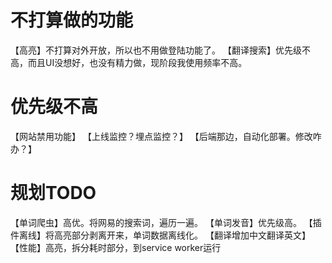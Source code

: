 # 不打算做的功能

【高亮】不打算对外开放，所以也不用做登陆功能了。
【翻译搜索】优先级不高，而且UI没想好，也没有精力做，现阶段我使用频率不高。

# 优先级不高

【网站禁用功能】
【上线监控？埋点监控？】
【后端那边，自动化部署。修改咋办？】

# 规划TODO

【单词爬虫】高优。将网易的搜索词，遍历一遍。
【单词发音】优先级高。
【插件离线】将高亮部分剥离开来，单词数据离线化。
【翻译增加中文翻译英文】
【性能】高亮，拆分耗时部分，到service worker运行
